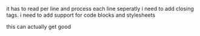 it has to read per line and process each line seperatly
i need to add closing tags.
i need to add support for code blocks and stylesheets

this can actually get good
